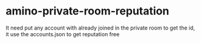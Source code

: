 # amino-private-room-reputation
It need put any account with already joined in the private room to get the id, it use the accounts.json to get reputation free
